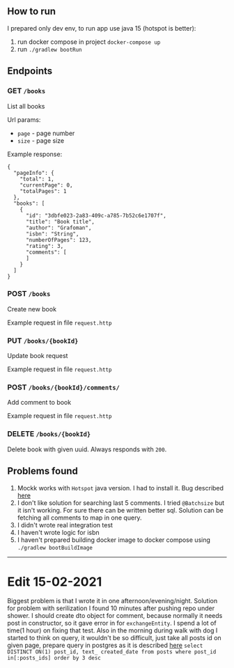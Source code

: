 ## How to run
I prepared only dev env, to run app use java 15 (hotspot is better):
1. run docker compose in project `docker-compose up`
1. run `./gradlew bootRun`

## Endpoints
### GET `/books`
List all books

Url params:
* `page` - page number
* `size` - page size

Example response:
```
{
  "pageInfo": {
    "total": 1,
    "currentPage": 0,
    "totalPages": 1
  },
  "books": [
    {
      "id": "3dbfe023-2a83-409c-a785-7b52c6e1707f",
      "title": "Book title",
      "author": "Grafoman",
      "isbn": "String",
      "numberOfPages": 123,
      "rating": 3,
      "comments": [
      ]
    }
  ]
}
```

### POST `/books`
Create new book

Example request in file `request.http`

### PUT `/books/{bookId}`
Update book request

Example request in file `request.http`

### POST `/books/{bookId}/comments/`
Add comment to book

Example request in file `request.http`


### DELETE `/books/{bookId}`
Delete book with given uuid. Always responds with `200`.


## Problems found
1. Mockk works with `Hotspot` java version. I had to install it. Bug described [here](https://github.com/mockk/mockk/issues/517)
1. I don't like solution for searching last 5 comments. I tried `@Batchsize` but it isn't working. For sure there can be written better sql. Solution can be fetching all comments to map in one query. 
1. I didn't wrote real integration test
1. I haven't wrote logic for isbn
1. I haven't prepared building docker image to docker compose using `./gradlew bootBuildImage`

---

# Edit 15-02-2021
Biggest problem is that I wrote it in one afternoon/evening/night. Solution for problem with serilization I found 10 minutes after pushing repo under shower. I should create dto object for comment, because normally it needs post in constructor, so it gave error in for `exchangeEntity`. I spend a lot of time(1 hour) on fixing that test. 
Also in the morning during walk with dog I started to think on query, it wouldn't be so difficult, just take all posts id on given page, prepare query in postgres as it is described [here](https://stackoverflow.com/a/7630564) `select DISTINCT ON(1) post_id, text_ created_date from posts where post_id in[:posts_ids] order by 3 desc`
